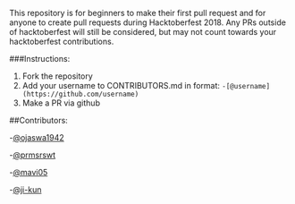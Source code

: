 This repository is for beginners to make their first pull request and for anyone to create pull requests during Hacktoberfest 2018. Any PRs outside of hacktoberfest will still be considered, but may not count towards your hacktoberfest contributions.

###Instructions:

1. Fork the repository
2. Add your username to CONTRIBUTORS.md in format:
	`-[@username](https://github.com/username)`
3. Make a PR via github

##Contributors:

-[@ojaswa1942](https://github.com/ojaswa1942)

-[@prmsrswt](https://github.com/prmsrswt)

-[@mavi05](https://github.com/mavi05)

-[@ji-kun](https://github.com/ji-kun)